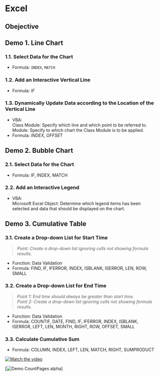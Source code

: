 # Excel
## Obejective

## Demo 1. Line Chart
### 1.1. Select Data for the Chart
- Formula: ```INDEX```, ```MATCH```
### 1.2. Add an Interactive Vertical Line
- Formula: *IF*
### 1.3. Dynamically Update Data according to the Location of the Vertical Line
- VBA:   
  Class Module: Specify which line and which point to be referred to.  
  Module: Specify to which chart the Class Module is to be applied.  
- Formula: *INDEX, OFFSET*  
 
## Demo 2. Bubble Chart
### 2.1. Select Data for the Chart
- Formula: IF, INDEX, MATCH
### 2.2. Add an Interactive Legend
- VBA:   
  Microsoft Excel Object: Determine which legend items has been selected and data that should be displayed on the chart.  

## Demo 3. Cumulative Table
### 3.1. Create a Drop-down List for Start Time
> *Point: Create a drop-down list ignoring cells not showing formula results.*    
- Function: Data Validation
- Formula: FIND, IF, IFERROR, INDEX, ISBLANK, ISERROR, LEN, ROW, SMALL
### 3.2. Create a Drop-down List for End Time
> *Point 1: End time should always be greater than start time.*  
> *Point 2: Create a drop-down list ignoring cells not showing formula results.*    
- Function: Data Validation
- Formula: COUNTIF, DATE, FIND, IF, IFERROR, INDEX, ISBLANK, ISERROR, LEFT, LEN, MONTH, RIGHT, ROW, OFFSET, SMALL
### 3.3. Calculate Cumulative Sum
- Formula: COLUMN, INDEX, LEFT, LEN, MATCH, RIGHT, SUMPRODUCT

[![Watch the video](https://img.youtube.com/vi/Youtubeid/hqdefault.jpg)](https://youtu.be/Youtubeid)

[![Demo CountPages alpha](https://j.gifs.com/Youtubeid)]
